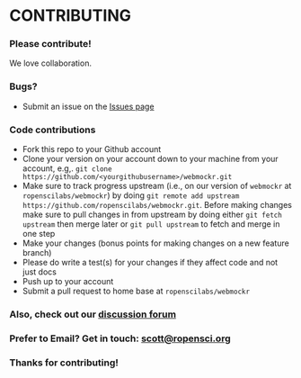 # CONTRIBUTING #

### Please contribute!

We love collaboration.

### Bugs?

* Submit an issue on the [Issues page](https://github.com/ropenscilabs/webmockr/issues)

### Code contributions

* Fork this repo to your Github account
* Clone your version on your account down to your machine from your account, e.g,. `git clone https://github.com/<yourgithubusername>/webmockr.git`
* Make sure to track progress upstream (i.e., on our version of `webmockr` at `ropenscilabs/webmockr`) by doing `git remote add upstream https://github.com/ropenscilabs/webmockr.git`. Before making changes make sure to pull changes in from upstream by doing either `git fetch upstream` then merge later or `git pull upstream` to fetch and merge in one step
* Make your changes (bonus points for making changes on a new feature branch)
* Please do write a test(s) for your changes if they affect code and not just docs
* Push up to your account
* Submit a pull request to home base at `ropenscilabs/webmockr`

### Also, check out our [discussion forum](https://discuss.ropensci.org)

### Prefer to Email? Get in touch: [scott@ropensci.org](mailto:scott@ropensci.org)

### Thanks for contributing!
